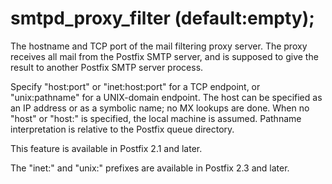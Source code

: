 # smtpd_proxy_filter (default:empty); 

 The hostname and TCP port of the mail filtering proxy server.
The proxy receives all mail from the Postfix SMTP server, and is
supposed to give the result to another Postfix SMTP server process.


 Specify "host:port" or "inet:host:port" for a TCP endpoint, or
"unix:pathname" for a UNIX-domain endpoint. The host can be specified
as an IP address or as a symbolic name; no MX lookups are done.
When no "host" or "host:" is specified, the local machine is
assumed.  Pathname interpretation is relative to the Postfix queue
directory.  

 This feature is available in Postfix 2.1 and later.  

 The "inet:" and "unix:" prefixes are available in Postfix 2.3
and later.  


